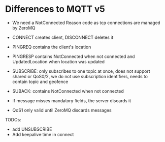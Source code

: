 # Differences to MQTT v5

- We need a NotConnected Reason code as tcp connections are managed by ZeroMQ

- CONNECT creates client, DISCONNECT deletes it

- PINGREQ contains the client's location
- PINGRESP contains NotConnected when not connected and UpdatedLocation when location was updated

- SUBSCRIBE: only subscribes to one topic at once, does not support shared or QoS0/2, we do not use subscription identifiers, needs to contain topic and geofence
- SUBACK: contains NotConnected when not connected

- If message misses mandatory fields, the server discards it
- QoS1 only valid until ZeroMQ discards messages


TODOs:
- add UNSUBSCRIBE
- Add keepalive time in connect
